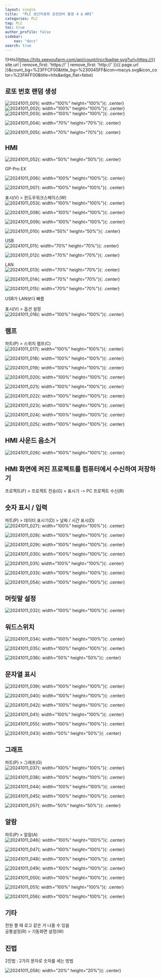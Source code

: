 ```yaml
---
layout: single
title:  "PLC 생산자동화 공정장비 활용 4 & HMI"
categories: PLC
tag: PLC
toc: true
author_profile: false
sidebar:
    nav: "docs"
search: true
---
```


![Hits](https://hits.seeyoufarm.com/api/count/incr/badge.svg?url=https://{{ site.url | remove_first: 'https://' | remove_first: 'http://' }}{{ page.url }}&count_bg=%23FFCF00&title_bg=%230045FF&icon=macys.svg&icon_color=%23FAFF00&title=hits&edge_flat=false)

## 로또 번호 랜덤 생성  
![20241011_001](/images/2024-10-11-PLC_class/20241011_001.PNG){: width="100%" height="100%"}{: .center}  
![20241011_002](/images/2024-10-11-PLC_class/20241011_002.PNG){: width="100%" height="100%"}{: .center}  
![20241011_003](/images/2024-10-11-PLC_class/20241011_003.PNG){: width="100%" height="100%"}{: .center}  
  
![20241011_004](/images/2024-10-11-PLC_class/20241011_004.PNG){: width="70%" height="70%"}{: .center}  
  
![20241011_005](/images/2024-10-11-PLC_class/20241011_005.PNG){: width="70%" height="70%"}{: .center}  

## HMI  

![20241011_052](/images/2024-10-11-PLC_class/20241011_052.jpg){: width="50%" height="50%"}{: .center}  
  
GP-Pro EX  

![20241011_006](/images/2024-10-11-PLC_class/20241011_006.PNG){: width="100%" height="100%"}{: .center}  
  
![20241011_007](/images/2024-10-11-PLC_class/20241011_007.PNG){: width="100%" height="100%"}{: .center}  

표시(V) > 윈도우워크스페이스(W)  
![20241011_053](/images/2024-10-11-PLC_class/20241011_053.jpg){: width="100%" height="100%"}{: .center}  
  
![20241011_008](/images/2024-10-11-PLC_class/20241011_008.PNG){: width="100%" height="100%"}{: .center}  
  
![20241011_009](/images/2024-10-11-PLC_class/20241011_009.PNG){: width="100%" height="100%"}{: .center}  
  
![20241011_010](/images/2024-10-11-PLC_class/20241011_010.PNG){: width="50%" height="50%"}{: .center}  
  
USB  
![20241011_011](/images/2024-10-11-PLC_class/20241011_011.PNG){: width="70%" height="70%"}{: .center}  
  
![20241011_012](/images/2024-10-11-PLC_class/20241011_012.PNG){: width="70%" height="70%"}{: .center}  
  
LAN  
![20241011_013](/images/2024-10-11-PLC_class/20241011_013.PNG){: width="70%" height="70%"}{: .center}  
  
![20241011_014](/images/2024-10-11-PLC_class/20241011_014.PNG){: width="70%" height="70%"}{: .center}  
  
![20241011_015](/images/2024-10-11-PLC_class/20241011_015.PNG){: width="70%" height="70%"}{: .center}  

USB가 LAN보다 빠름  
  

표시(V) > 옵션 설정  
![20241011_016](/images/2024-10-11-PLC_class/20241011_016.PNG){: width="100%" height="100%"}{: .center}  

## 램프  
파트(P) > 스위치 램프(C)  
![20241011_017](/images/2024-10-11-PLC_class/20241011_017.PNG){: width="100%" height="100%"}{: .center}  
  
![20241011_018](/images/2024-10-11-PLC_class/20241011_018.PNG){: width="100%" height="100%"}{: .center}  
  
![20241011_019](/images/2024-10-11-PLC_class/20241011_019.PNG){: width="100%" height="100%"}{: .center}  
  
![20241011_020](/images/2024-10-11-PLC_class/20241011_020.PNG){: width="100%" height="100%"}{: .center}  
  
![20241011_021](/images/2024-10-11-PLC_class/20241011_021.PNG){: width="100%" height="100%"}{: .center}  
  
![20241011_022](/images/2024-10-11-PLC_class/20241011_022.PNG){: width="100%" height="100%"}{: .center}  
  
![20241011_023](/images/2024-10-11-PLC_class/20241011_023.PNG){: width="100%" height="100%"}{: .center}  
  
![20241011_024](/images/2024-10-11-PLC_class/20241011_024.PNG){: width="100%" height="100%"}{: .center}  
  
![20241011_025](/images/2024-10-11-PLC_class/20241011_025.PNG){: width="100%" height="100%"}{: .center}  
  
## HMI 사운드 음소거  
![20241011_026](/images/2024-10-11-PLC_class/20241011_026.PNG){: width="100%" height="100%"}{: .center}  

## HMI 화면에 켜진 프로젝트를 컴퓨터에서 수신하여 저장하기  
프로젝트(F) > 프로젝트 전송(G) > 표시기 -> PC 프로젝트 수신(R)  

## 숫자 표시 / 입력  
파트(P) > 데이터 표시기(D) > 날짜 / 시간 표시(D)  
![20241011_027](/images/2024-10-11-PLC_class/20241011_027.PNG){: width="100%" height="100%"}{: .center}  
  
![20241011_028](/images/2024-10-11-PLC_class/20241011_028.PNG){: width="100%" height="100%"}{: .center}  
  
![20241011_029](/images/2024-10-11-PLC_class/20241011_029.PNG){: width="100%" height="100%"}{: .center}  
  
![20241011_030](/images/2024-10-11-PLC_class/20241011_030.PNG){: width="100%" height="100%"}{: .center}  
  
![20241011_031](/images/2024-10-11-PLC_class/20241011_031.PNG){: width="100%" height="100%"}{: .center}  
  
![20241011_033](/images/2024-10-11-PLC_class/20241011_033.PNG){: width="100%" height="100%"}{: .center}  

![20241011_054](/images/2024-10-11-PLC_class/20241011_054.jpg){: width="100%" height="100%"}{: .center}  
  
## 머릿말 설정  
![20241011_032](/images/2024-10-11-PLC_class/20241011_032.PNG){: width="100%" height="100%"}{: .center}  

## 워드스위치  
![20241011_034](/images/2024-10-11-PLC_class/20241011_034.PNG){: width="100%" height="100%"}{: .center}  
  
![20241011_035](/images/2024-10-11-PLC_class/20241011_035.PNG){: width="100%" height="100%"}{: .center}  
  
![20241011_036](/images/2024-10-11-PLC_class/20241011_036.PNG){: width="50%" height="50%"}{: .center}  

## 문자열 표시  
![20241011_039](/images/2024-10-11-PLC_class/20241011_039.PNG){: width="100%" height="100%"}{: .center}  
  
![20241011_040](/images/2024-10-11-PLC_class/20241011_040.PNG){: width="100%" height="100%"}{: .center}  
  
![20241011_042](/images/2024-10-11-PLC_class/20241011_042.PNG){: width="100%" height="100%"}{: .center}  
  
![20241011_041](/images/2024-10-11-PLC_class/20241011_041.PNG){: width="100%" height="100%"}{: .center}  
  
![20241011_055](/images/2024-10-11-PLC_class/20241011_055.jpg){: width="100%" height="100%"}{: .center}  
  
![20241011_043](/images/2024-10-11-PLC_class/20241011_043.PNG){: width="50%" height="50%"}{: .center}  
  
## 그래프  
파트(P) > 그래프(G)  
![20241011_037](/images/2024-10-11-PLC_class/20241011_037.PNG){: width="100%" height="100%"}{: .center}  
  
![20241011_038](/images/2024-10-11-PLC_class/20241011_038.PNG){: width="100%" height="100%"}{: .center}  
  
![20241011_044](/images/2024-10-11-PLC_class/20241011_044.PNG){: width="100%" height="100%"}{: .center}  
  
![20241011_045](/images/2024-10-11-PLC_class/20241011_045.PNG){: width="100%" height="100%"}{: .center}  
  
![20241011_057](/images/2024-10-11-PLC_class/20241011_057.gif){: width="50%" height="50%"}{: .center}  

## 알람  
파트(P) > 알람(A)  
![20241011_046](/images/2024-10-11-PLC_class/20241011_046.PNG){: width="100%" height="100%"}{: .center}  
  
![20241011_047](/images/2024-10-11-PLC_class/20241011_047.PNG){: width="100%" height="100%"}{: .center}  
  
![20241011_048](/images/2024-10-11-PLC_class/20241011_048.PNG){: width="100%" height="100%"}{: .center}  
  
![20241011_049](/images/2024-10-11-PLC_class/20241011_049.PNG){: width="100%" height="100%"}{: .center}  
  
![20241011_050](/images/2024-10-11-PLC_class/20241011_050.PNG){: width="100%" height="100%"}{: .center}  
  
![20241011_051](/images/2024-10-11-PLC_class/20241011_051.PNG){: width="100%" height="100%"}{: .center}  
  
![20241011_056](/images/2024-10-11-PLC_class/20241011_056.jpg){: width="100%" height="100%"}{: .center}  
  
## 기타  
전원 켤 때 로고 같은 거 나올 수 있음  
공통설정(R) > 기동화면 설정(W)  

## 진법  
2진법 : 2가지 문자로 숫자를 세는 방법  
  
![20241011_058](/images/2024-10-11-PLC_class/20241011_058.PNG){: width="20%" height="20%"}{: .center}  